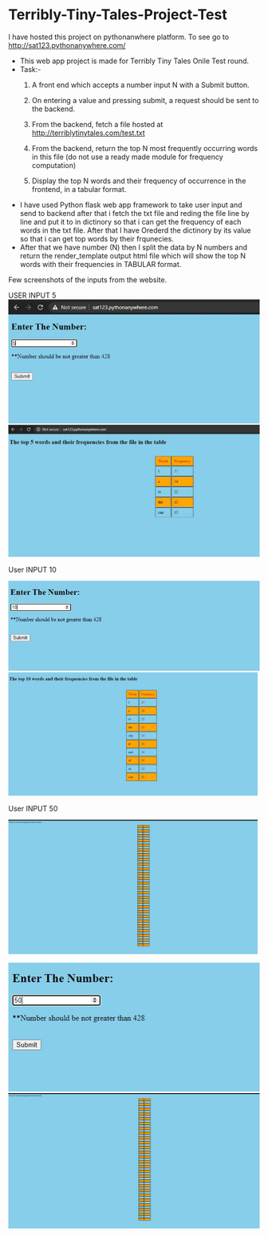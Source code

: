 # Terribly-Tiny-Tales-Project-Test

I have hosted this project on pythonanwhere platform.
To see go to http://sat123.pythonanywhere.com/

* This web app project is made for Terribly Tiny Tales Onile Test round.
* Task:- 
   1. A front end which accepts a number input N with a Submit button.

   2. On entering a value and pressing submit, a request should be sent to the backend.

   3. From the backend, fetch a file hosted at http://terriblytinytales.com/test.txt

   4. From the backend, return the top N most frequently occurring words in this file (do not use a ready made module for frequency computation)

   5. Display the top N words and their frequency of occurrence in the frontend, in a tabular format.
* I have used Python flask web app framework to take user input and send to backend after that i fetch the txt file and 
  reding the file line by line and put it to in dictinory so that i can get the frequency of each words in the txt file. 
  After that I have Orederd the dictinory by its value so that i can get top words by their frqunecies.
* After that we have number (N) then I split the data by N numbers and return the render_template output html file 
  which will show the top N words with their frequencies in TABULAR format.

Few screenshots of the inputs from the website.

USER INPUT 5
![](Images/Home1.JPG)
![](Images/output1.JPG)

User INPUT 10

![](Images/Home3.JPG)
<img src="Images/output3.JPG" width=500>

User INPUT 50

<img src="Images/output4.JPG" width=500>

![](Images/Home4.JPG)
![](Images/output4.JPG)
